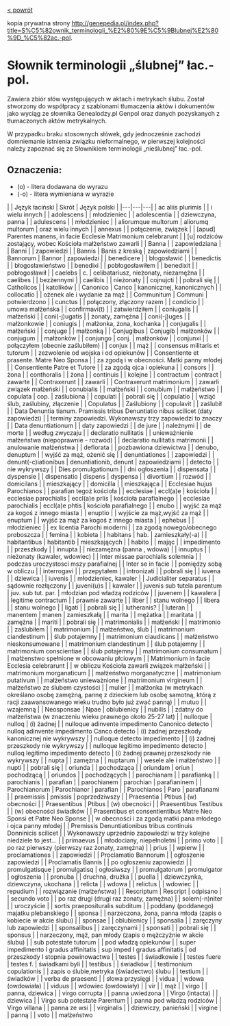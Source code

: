 [< powrót](Łacina.md)

kopia prywatna strony http://genepedia.pl/index.php?title=S%C5%82ownik_terminologii_%E2%80%9E%C5%9Blubnej%E2%80%9D_%C5%82ac.-pol.

# Słownik terminologii „ślubnej” łac.-pol.

Zawiera zbiór słów występujących w aktach i metrykach ślubu. Został stworzony do współpracy z szablonami tłumaczenia aktów i dokumentów jako wyciąg ze słownika Genealodzy.pl Genpol oraz danych pozyskanych z tłumaczonych aktów metrykalnych.

W przypadku braku stosownych słówek, gdy jednocześnie zachodzi domniemanie istnienia związku nieformalnego, w pierwszej kolejności należy zapoznać się ze Słownikiem terminologii „nieślubnej” łac.-pol.

## Oznaczenia:
+ (o) - litera dodawana do wyrazu
+ (-o) - litera wymieniana w wyrazie

 |
| Język łaciński | Skrót | Język polski |
|---|---|---|
| ac aliis plurimis |  | i wielu innych |
| adolescens |  | młodzieniec |
| adolescentia |  | dziewczyna, panna |
| adulescens |  | młodzieniec |
| aliorumque multorum | aliorumq multorum | oraz wielu innych |
| annexus |  | połączenie, związek |
| [apud] Parentes manens, in facie Ecclesie Matrimonium celebrarunt |  | [u] rodziców zostający, wobec Kościoła małżeństwo zawarli |
| Banna |  | zapowiedziana |
| Banni |  | zapowiedzi |
| Bannis | Banis z kreską | zapowiedziami |
| Bannorum | Bannor | zapowiedzi |
| benedicere |  | błogosławić |
| benedictis |  | błogosławieństwo |
| benedixi |  | pobłogosławiłem |
| benedixit |  | pobłogosławił |
| caelebs | c. | celibatariusz, nieżonaty, niezamężna |
| caelibes |  | bezżennymi |
| caelibis |  | nieżonaty |
| cojnujcti |  | pobrali się |
| Catholicos |  | katolików |
| Canonico | Canco | kanonicznej, kanonicznych |
| collocatio |  | ożenek ale i wydanie za mąż |
| Communitum | Communi | potwierdzono |
| cunctus |  | połączony, złączony razem |
| condicio |  | umowa małżeńska |
| confirmavi(t) |  | zatwierdziłem |
| coniugalis |  | małżeński |
| coni(-j)ugatis |  | żonaty, zamężna |
| coni(-j)uges |  | małżonkowie |
| coniugis |  | małżonka, żona, kochanka |
| conjugalis |  | małżeński |
| conjuge |  | małżonką |
| Conjugibus | Conjugib | małżonków |
| conjugum |  | małżonków |
| conjungo | conj. | małżonków |
| conjunxi |  | połączyłem (obecnie zaślubiłem) |
| conjux |  | mąż |
| consensus militaris et tutorum |  | zezwolenie od wojska i od opiekunów |
| Consentiente et prasente. Matre Neo Sponsa |  | za zgodą i w obecności. Matki panny młodej |
| Consentiente Patre et Tutore |  | za zgodą ojca i opiekuna |
| consors |  | żona |
| conthoralis |  | żona |
| continuis |  | kolejne |
| contractum | contract | zawarte |
| Contraxerunt |  | zawarli |
| Contraxerunt matrimonium |  | zawarli związek małżeński |
| conubialis |  | małżeński |
| conubium |  | małżeństwo |
| copulata | cop. | zaślubiona |
| copulati |  | pobrali się |
| copulatio |  | wziąć ślub, zaślubiny, złączenie |
| Copulatus |  | Zaślubiony |
| copulavit |  | zaślubił |
| Data Denuntia tianum. Pramissis tribus Denuntiatio nibus scilicet (daty zapowiedzi) |  | terminy zapowiedzi. Wykonawszy trzy zapowiedzi to znaczy |
| Data denuntiationum |  | daty zapowiedzi |
| de jure |  | należnymi |
| de morte |  | według zwyczaju |
| declaratio nullitatis |  | unieważnienie małżeństwa (niepoprawnie - rozwód) |
| declaratio nullitatis matrimonii |  | anulowanie małżeństwa |
| deflorata |  | pozbawiona dziewictwa |
| denubo, denuptum |  | wyjść za mąż, ożenić się |
| denuntiationes |  | zapowiedzi |
| denunt(-c)iationibus | denuntiationib, denunt | zapowiedziami |
| detecto |  | nie wykrywszy |
| Dies promulgationum |  | dni ogłoszenia |
| dispensata |  | dyspensie |
| dispensatio | dispens | dyspensa |
| divortium |  | rozwód |
| domicilans |  | mieszkający |
| domicilla |  | mieszkająca |
| Ecclesiae hujus Parochianos |  | parafian tegoż kościoła |
| ecclesiae | eccl(a)e | kościoła |
| ecclesiae parochialis | eccl(a)e prlis | kościoła parafialnego |
| ecclesiae parochialis | eccl(a)e phtis | kościoła parafialnego |
| enubo |  | wyjść za mąż za kogoś z innego miasta |
| enuptio |  | wyjście za mąż,wyjść za mąż |
| enuptum |  | wyjść za mąż za kogoś z innego miasta |
| ephebus |  | młodzieniec |
| ex licentia Parochi moderni |  | za zgodą nowego/obecnego proboszcza |
| femina |  | kobieta |
| habitans | hab. | zamieszkały(-a) |
| habitantibus | habitantib | mieszkających |
| habito |  | mając |
| impedimento |  | przeszkody |
| innupta |  | niezamężna (panna , wdowa) |
| innuptus |  | nieżonaty (kawaler, wdowiec) |
| Inter missae parochialis solemnia |  | podczas uroczystosci mszy parafialnej |
| Inter se in facie |  | pomiędzy sobą w obliczu |
| interrogavi |  | przepytałem |
| intronizati |  | pobrali się |
| iuvena |  | dziewica |
| iuvenis |  | młodzieniec, kawaler |
| Judicialiter separatus |  | sądownie rozłączony |
| juveni(u)s |  | kawaler |
| juvenis sub tutela parentum | juv. sub tut. par. | młodzian pod władzą rodziców |
| juvenem |  | kawalera |
| legitime contractum |  | prawnie zawarte |
| liber |  | stanu wolnego |
| libera |  | stanu wolnego |
| ligati |  | pobrali się |
| lutheranis? |  | luteran |
| manentem | manen | zamieszkałą |
| marita |  | mężatka |
| maritata |  | zamężna |
| mariti |  | pobrali się |
| matrimonialis |  | małżeński |
| matrimonio |  | zaślubiłem |
| matrimonium |  | małżeństwo, ślub |
| matrimonium ciandestinum |  | ślub potajemny |
| matrimonium ciaudicans |  | małżeństwo nieskonsumowane |
| matrimonium clandestinum |  | ślub potajemny |
| matrimonium conscientiae |  | ślub potajemny |
| matrimonium consumatum |  | małżenstwo spełnione w obcowaniu płciowym |
| Matrimonium in facie Ecclesia celebrarunt |  | w obliczu Kościoła zawarli związek małżeński |
| matrimonium morganaticum |  | małżeństwo morganatyczne |
| matrimonium putativum |  | małżeństwo unieważnione |
| matrimonium virgineum |  | małżeństwo ze ślubem czystości |
| mulier |  | małżonka (w metrykach określano osobę zamężną, pannę z dzieckiem lub osobę samotną, którą z racji zaawansowanego wieku trudno było już zwać panną) |
| mutuo |  | wzajemną |
| Neosponsae | Npae | oblubienicy |
| nubilis |  | zdatny do małżeństwa (w znaczeniu wieku prawnego około 25-27 lat) |
| nulloque | nulloq | (i) żadnej |
| nulloque adinvente impedimento Canonico detecto | nulloq adinvente impedimento Canco detecto | (i) żadnej przeszkody kanonicznej nie wykrywszy |
| nulloque detecto impedimento |  | (i) żadnej przeszkody nie wykrywszy |
| nulloque legitimo impedimento detecto | nulloq legitimo impedimento detecto | (i) żadnej prawnej przeszkody nie wykrywszy |
| nupta |  | zamężna |
| nuptarum |  | wesele ale i małżeństwo |
| nupti |  | pobrali się |
| oriunda |  | pochodząca |
| oriundam | oriun | pochodzącą |
| oriundos |  | pochodzących |
| parochianam |  | parafianką |
| parochianis |  | parafian |
| parochianem | parochian | parafianinem |
| Parochianorum | Parochianor | parafian |
| Parochianos | Paro | parafianami |
| praemissis | pmissis | poprzedziwszy |
| Praesentia | Ptibus | (w) obecności |
| Praesentibus | Ptibus | (w) obecności |
| Praesentibus Testibus |  | (w) obecności świadków |
| Prasentibus et consentientibus Matre Neo Sponsi et Patre Neo Sponse |  | w obecności i za zgodą matki pana młodego i ojca panny młodej |
| Premissis Denuntiationibus tribus continuis Donninicis scilicet |  | Wykonawszy uprzednio zapowiedzi w trzy kolejne niedziele to jest... |
| primaevus |  | młodociany, niepełnoletni |
| primo voto |  | po raz pierwszy (pierwszy raz żonaty, zamężna) |
| prius |  | wpierw |
| proclamationes |  | zapowiedzi |
| Proclamatio Bannorum |  | ogłoszenie zapowiedzi |
| Proclamatis Bannis |  | po ogłoszeniu zapowiedzi |
| promulgatisque | promulgatisq | ogłosiwszy |
| promulgatorum | promulgator | ogłoszenia |
| pronuba |  | druchna, drużka |
| puella |  | dziewczynka, dziewczyna, ukochana |
| relicta |  | wdowa |
| relictus |  | wdowiec |
| repudium |  | rozwiązanie (małżeństwa) |
| Rescriptum | Rescript | odpisano |
| secundo voto |  | po raz drugi (drugi raz żonaty, zamężna) |
| solem(-n)niter |  | uroczyście |
| sortis praeposituralis subditum |  | poddany (poddanego) majatku plebanskiego |
| sponsa |  | narzeczona, żona, panna młoda (zapis o kobiecie w akcie ślubu) |
| sponsae |  | oblubienicy |
| sponsalia |  | zaręczyny lub zapowiedzi |
| sponsalibus |  | zaręczynami |
| sponsati |  | pobrali się |
| sponsus |  | narzeczony, mąż, pan młody (zapis o mężczyźnie w akcie ślubu) |
| sub potestate tutorum |  | pod władzą opiekunów |
| super impedimento I gradus affinitatis | sup imped I gradus affinitatis | od przeszkody I stopnia powinowactwa |
| testes |  | świadkowie |
| testes fuere | testes f. | świadkami byli |
| testibus |  | świadków |
| testimonium copulationis |  | zapis o ślubie,metryka (świadectwo) ślubu |
| testium |  | świadków |
| verba de praesenti |  | słowa przysięgi |
| vidua |  | wdowa (owdowiała) |
| viduus |  | wdowiec (owdowiały) |
| vir |  | mąż |
| virgo |  | panna, dziewica |
| virgo corrupta |  | panna uwiedzona |
| Virgo (intacta) |  | dziewica |
| Virgo sub potestate Parentum |  | panna pod władzą rodziców |
| Virgo villana |  | panna ze wsi |
| virginalis |  | dziewiczy, panieński |
| virgine |  | panną |
| voto |  | małżeństwo